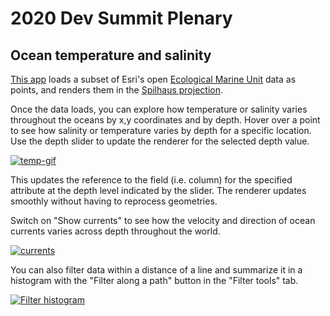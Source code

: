 # 2020 Dev Summit Plenary

## Ocean temperature and salinity

[This app](https://ekenes.github.io/conferences/ds-2020/plenary/emu/index.html) loads a subset of Esri's open [Ecological Marine Unit](https://www.esri.com/en-us/about/science/ecological-marine-units/overview) data as points, and renders them in the [Spilhaus projection](https://storymaps.arcgis.com/stories/756bcae18d304a1eac140f19f4d5cb3d).

Once the data loads, you can explore how temperature or salinity varies throughout the oceans by x,y coordinates and by depth. Hover over a point to see how salinity or temperature varies by depth for a specific location. Use the depth slider to update the renderer for the selected depth value.

[![temp-gif](https://ekenes.github.io/conferences/ds-2020/plenary/images/plenary-gif.gif)](https://ekenes.github.io/conferences/ds-2020/plenary/emu/index.html)

This updates the reference to the field (i.e. column) for the specified attribute at the depth level indicated by the slider. The renderer updates smoothly without having to reprocess geometries.

Switch on "Show currents" to see how the velocity and direction of ocean currents varies across depth throughout the world.

[![currents](https://ekenes.github.io/conferences/ds-2020/plenary/images/temp-currents.png)](https://ekenes.github.io/conferences/ds-2020/plenary/emu/index.html)

You can also filter data within a distance of a line and summarize it in a histogram with the "Filter along a path" button in the "Filter tools" tab.

[![Filter histogram](https://ekenes.github.io/conferences/ds-2020/plenary/images/temp-filter-histogram.png)](https://ekenes.github.io/conferences/ds-2020/plenary/emu/index.html)